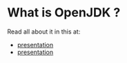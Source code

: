 # What is OpenJDK ?

Read all about it in this at:  
* [presentation](http://bit.ly/1lZtesx)
* [presentation](http://www.slideshare.net/neomatrix369/how-is-java-jvm-built-adopt-openjdk-is-your-answer)
